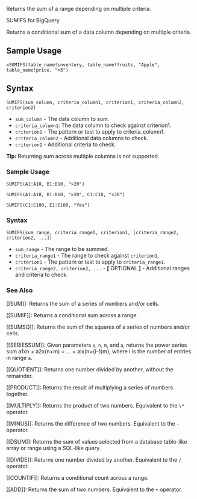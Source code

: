 Returns the sum of a range depending on multiple criteria.

SUMIFS for BigQuery

Returns a conditional sum of a data column depending on multiple criteria.

Sample Usage
------------

`=SUMIFS(table_name!inventory, table_name!fruits, "Apple", table_name!price, ">5")`

Syntax
------

`SUMIFS(sum_column, criteria_column1, criterion1, criteria_column2, criterion2)`

* `sum_column` - The data column to sum.
* `criteria_column1`: The data column to check against criterion1.
* `criterion1` - The pattern or test to apply to criteria\_column1.
* `criteria_column2` - Additional data columns to check.
* `criterion2` - Additional criteria to check.

**Tip:** Returning sum across multiple columns is not supported.

### Sample Usage

`SUMIFS(A1:A10, B1:B10, ">20")`

`SUMIFS(A1:A10, B1:B10, ">20", C1:C10, "<30")`

`SUMIFS(C1:C100, E1:E100, "Yes")`

### Syntax

`SUMIFS(sum_range, criteria_range1, criterion1, [criteria_range2, criterion2, ...])`

* `sum_range` - The range to be summed.
* `criteria_range1` - The range to check against `criterion1`.
* `criterion1` - The pattern or test to apply to `criteria_range1`.
* `criteria_range2, criterion2, ...` - **[** OPTIONAL **]** - Additional ranges and criteria to check.

### See Also

[[SUM]]: Returns the sum of a series of numbers and/or cells.

[[SUMIF]]: Returns a conditional sum across a range.

[[SUMSQ]]: Returns the sum of the squares of a series of numbers and/or cells.

[[SERIESSUM]]: Given parameters `x`, `n`, `m`, and `a`, returns the power series sum a1xn + a2x(n+m) + ... + aix(n+(i-1)m), where i is the number of entries in range `a`.

[[QUOTIENT]]: Returns one number divided by another, without the remainder.

[[PRODUCT]]: Returns the result of multiplying a series of numbers together.

[[MULTIPLY]]: Returns the product of two numbers. Equivalent to the `\*` operator.

[[MINUS]]: Returns the difference of two numbers. Equivalent to the `-` operator.

[[DSUM]]: Returns the sum of values selected from a database table-like array or range using a SQL-like query.

[[DIVIDE]]: Returns one number divided by another. Equivalent to the `/` operator.

[[COUNTIF]]: Returns a conditional count across a range.

[[ADD]]: Returns the sum of two numbers. Equivalent to the `+` operator.